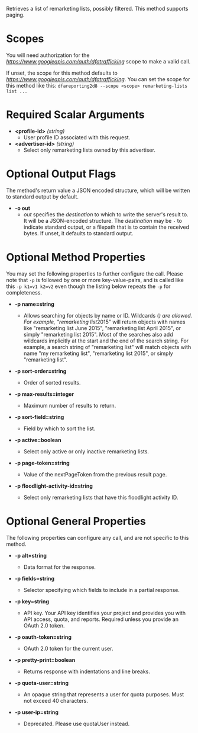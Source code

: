 Retrieves a list of remarketing lists, possibly filtered. This method supports paging.
# Scopes

You will need authorization for the *https://www.googleapis.com/auth/dfatrafficking* scope to make a valid call.

If unset, the scope for this method defaults to *https://www.googleapis.com/auth/dfatrafficking*.
You can set the scope for this method like this: `dfareporting2d8 --scope <scope> remarketing-lists list ...`
# Required Scalar Arguments
* **&lt;profile-id&gt;** *(string)*
    - User profile ID associated with this request.
* **&lt;advertiser-id&gt;** *(string)*
    - Select only remarketing lists owned by this advertiser.

# Optional Output Flags

The method's return value a JSON encoded structure, which will be written to standard output by default.

* **-o out**
    - *out* specifies the *destination* to which to write the server's result to.
      It will be a JSON-encoded structure.
      The *destination* may be `-` to indicate standard output, or a filepath that is to contain the received bytes.
      If unset, it defaults to standard output.
# Optional Method Properties

You may set the following properties to further configure the call. Please note that `-p` is followed by one 
or more key-value-pairs, and is called like this `-p k1=v1 k2=v2` even though the listing below repeats the
`-p` for completeness.

* **-p name=string**
    - Allows searching for objects by name or ID. Wildcards (*) are allowed. For example, &#34;remarketing list*2015&#34; will return objects with names like &#34;remarketing list June 2015&#34;, &#34;remarketing list April 2015&#34;, or simply &#34;remarketing list 2015&#34;. Most of the searches also add wildcards implicitly at the start and the end of the search string. For example, a search string of &#34;remarketing list&#34; will match objects with name &#34;my remarketing list&#34;, &#34;remarketing list 2015&#34;, or simply &#34;remarketing list&#34;.

* **-p sort-order=string**
    - Order of sorted results.

* **-p max-results=integer**
    - Maximum number of results to return.

* **-p sort-field=string**
    - Field by which to sort the list.

* **-p active=boolean**
    - Select only active or only inactive remarketing lists.

* **-p page-token=string**
    - Value of the nextPageToken from the previous result page.

* **-p floodlight-activity-id=string**
    - Select only remarketing lists that have this floodlight activity ID.

# Optional General Properties

The following properties can configure any call, and are not specific to this method.

* **-p alt=string**
    - Data format for the response.

* **-p fields=string**
    - Selector specifying which fields to include in a partial response.

* **-p key=string**
    - API key. Your API key identifies your project and provides you with API access, quota, and reports. Required unless you provide an OAuth 2.0 token.

* **-p oauth-token=string**
    - OAuth 2.0 token for the current user.

* **-p pretty-print=boolean**
    - Returns response with indentations and line breaks.

* **-p quota-user=string**
    - An opaque string that represents a user for quota purposes. Must not exceed 40 characters.

* **-p user-ip=string**
    - Deprecated. Please use quotaUser instead.
